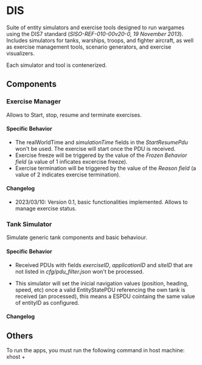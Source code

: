 # DIS

Suite of entity simulators and exercise tools designed to run wargames using the DIS7 standard (*SISO-REF-010-00v20-0, 19 November 2013*). Includes simulators for tanks, warships, troops, and fighter aircraft, as well as exercise management tools, scenario generators, and exercise visualizers.

Each simulator and tool is contenerized.

## Components

### Exercise Manager

Allows to Start, stop, resume and terminate exercises.

#### Specific Behavior

- The realWorldTime and *simulationTime* fields in the *StartResumePdu* won't be used. The exercise will start once the PDU is received.
- Exercise freeze will be triggered by the value of the *Frozen Behavior field* (a value of 1 inficates excercise freeze).
- Exercise termination will be triggered by the value of the *Reason field* (a value of 2 indicates exercise termination).

#### Changelog

- 2023/03/10: Version 0.1, basic functionalities implemented. Allows to manage exercise status.


### Tank Simulator

Simulate generic tank components and basic behaviour.

#### Specific Behavior

- Received PDUs with fields *exerciseID*, *applicationID* and *siteID* that are not listed in *cfg/pdu_filter.json* won't be processed.
  
- This simulator will set the inicial navigation values (position, heading, speed, etc) once a valid EntityStatePDU referencing the own tank is received (an processed), this means a ESPDU cointaing the same value of entityID as configured.

#### Changelog


## Others

To run the apps, you must run the following command in host machine:
xhost +